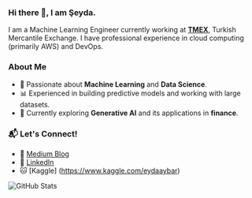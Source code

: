 ### Hi there 👋, I am Şeyda.
I am a Machine Learning Engineer currently working at [**TMEX**](https://www.turib.com.tr/en/), Turkish Mercantile Exchange. I have professional experience in cloud computing (primarily AWS) and DevOps.

### About Me
- 🚀 Passionate about **Machine Learning** and **Data Science**.
- 📊 Experienced in building predictive models and working with large datasets.
- 🌱 Currently exploring **Generative AI** and its applications in **finance**.

### 📬 Let's Connect!
- 📝 [Medium Blog](https://medium.com/@seydaybar)  
- 💼 [LinkedIn](https://www.linkedin.com/in/seydaybar/)
- 🐱 [Kaggle] (https://www.kaggle.com/eydaaybar)

![GitHub Stats](https://github-readme-stats.vercel.app/api?username=Seyda1&show_icons=true&theme=dark)
